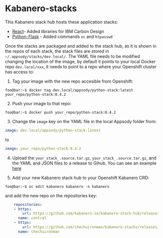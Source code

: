 # Kabanero-stacks

This Kabanero stack hub hosts these application stacks:
- [React]()- Added libraries for IBM Carbon Design
- [Python-Flask]() - Added commands `oc` and `htpasswd`

Once the stacks are packaged and added to the stack hub, as it is shown in the repos of each stack, the stack files are stored in `~/.appsody/stacks/dev.local/`. The YAML file needs to be modified changing the location of the image, by default it points to your local Docker repo `dev.local/xxx`, it needs to point to a repo where your Openshift cluster has access to:
1. Tag your image with the new repo accesible from Openshift:
```console 
foo@bar:~$ docker tag dev.local/appsody/python-stack:latest your_repo/python-stack:0.4.2 
```
2. Push your image to that repo:
```console 
foo@bar:~$ docker push your_repo/python-stack:0.4.2
```
3. Change the `image` key on the YAML file in the local Appsody folder from:

```yaml 
image: dev.local/appsody/python-stack:latest
```
to
```yaml
image: your_repo/python-stack:0.4.2
```

4. Upload the `your_stack_.source.tar.gz`, `your_stack_.source.tar.gz`, and the YAML and JSON files to a release to Gihub. You can see an example [here](https://github.com/chechuironman/kabanero-stacks/releases)

5. Add your new Kabanero stack hub to your Openshift Kabanero CRD:
```console 
foo@bar:~$ oc edit kabanero kabanero -n kabanero
```
and add the new repo on the repositories key:
```yaml
    repositories:
    - https:
        url: https://github.com/kabanero-io/kabanero-stack-hub/releases/download/0.6.3/kabanero-stack-hub-index.yaml
      name: central
    - https:
        url: https://github.com/chechuironman/kabanero-stacks/releases/latest/download/chechuironman-index.yaml
      name: chechuironman 
```
